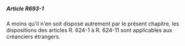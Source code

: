 ##### Article R693-1

A moins qu'il n'en soit disposé autrement par le présent chapitre, les dispositions des articles R. 624-1 à R. 624-11 sont applicables aux créanciers étrangers.

